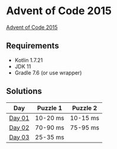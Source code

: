# Advent of Code 2015

[Advent of Code 2015][advent-of-code]

## Requirements
* Kotlin 1.7.21
* JDK 11
* Gradle 7.6 (or use wrapper)

## Solutions

|       Day       | Puzzle 1 | Puzzle 2 |
|:---------------:|:--------:|:--------:|
| [Day 01][day01] | 10-20 ms | 10-15 ms |
| [Day 02][day02] | 70-90 ms | 75-95 ms |
| [Day 03][day03] | 25-35 ms |          |

[comment]: # "List of URLs down below, sorted alphabetically DESC by tag"
[advent-of-code]: https://adventofcode.com/2015/
[day01]: https://adventofcode.com/2015/day/1
[day02]: https://adventofcode.com/2015/day/2
[day03]: https://adventofcode.com/2015/day/3